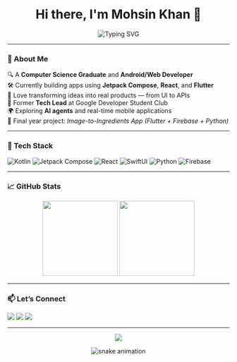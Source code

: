 <h1 align="center">Hi there, I'm Mohsin Khan 👋</h1>

<p align="center">
  <img src="https://readme-typing-svg.demolab.com?font=Fira+Code&pause=1000&center=true&width=435&lines=CS+Graduate+%7C+Android+%26+Web+Dev;Passionate+about+building+real+apps;Flutter+%7C+Kotlin+%7C+React+%7C+SwiftUI+%7C+Python" alt="Typing SVG" />
</p>

---

### 🚀 About Me

🔍 A **Computer Science Graduate** and **Android/Web Developer**  
🛠️ Currently building apps using **Jetpack Compose**, **React**, and **Flutter**  
📱 Love transforming ideas into real products — from UI to APIs  
💼 Former **Tech Lead** at Google Developer Student Club  
🌍 Exploring **AI agents** and real-time mobile applications  
🎯 Final year project: *Image-to-Ingredients App (Flutter + Firebase + Python)*  

---

### 🧰 Tech Stack

![Kotlin](https://img.shields.io/badge/Kotlin-7F52FF?style=for-the-badge&logo=kotlin&logoColor=white)
![Jetpack Compose](https://img.shields.io/badge/Jetpack%20Compose-4285F4?style=for-the-badge&logo=android&logoColor=white)
![React](https://img.shields.io/badge/React-20232A?style=for-the-badge&logo=react&logoColor=61DAFB)
![SwiftUI](https://img.shields.io/badge/SwiftUI-F05138?style=for-the-badge&logo=swift&logoColor=white)
![Python](https://img.shields.io/badge/Python-FFD43B?style=for-the-badge&logo=python&logoColor=blue)
![Firebase](https://img.shields.io/badge/Firebase-FFCA28?style=for-the-badge&logo=firebase&logoColor=black)

---

### 📈 GitHub Stats

<p align="center">
  <img src="https://github-readme-stats.vercel.app/api?username=MohsinKhan747&show_icons=true&theme=tokyonight&count_private=true" height="170px"/>
  <img src="https://github-readme-stats.vercel.app/api/top-langs/?username=MohsinKhan747&layout=compact&theme=tokyonight" height="170px"/>
</p>

---

### 📫 Let’s Connect

<p align="left">
  <a href="mailto:devmohsinkhan@gmail.com"><img src="https://img.shields.io/badge/Gmail-EA4335?style=for-the-badge&logo=gmail&logoColor=white"/></a>
  <a href="https://www.linkedin.com/in/mohsinkhan747/"><img src="https://img.shields.io/badge/LinkedIn-blue?style=for-the-badge&logo=linkedin&logoColor=white"/></a>
  <a href="https://github.com/MohsinKhan747"><img src="https://img.shields.io/badge/GitHub-333?style=for-the-badge&logo=github&logoColor=white"/></a>
</p>

---

<p align="center">
  <img src="https://github-profile-trophy.vercel.app/?username=MohsinKhan747&theme=tokyonight&no-frame=true&margin-w=10" />
</p>

<p align="center">
  <img src="https://raw.githubusercontent.com/MohsinKhan747/MohsinKhan747/output/github-contribution-grid-snake.svg" alt="snake animation" />
</p>
